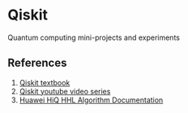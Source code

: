 # Qiskit
Quantum computing mini-projects and experiments 

## References
1. <a href="https://qiskit.org/textbook/preface.html">Qiskit textbook</a>
2. <a href="https://www.youtube.com/watch?v=a1NZC5rqQD8&list=PLOFEBzvs-Vvp2xg9-POLJhQwtVktlYGbY">Qiskit youtube video series</a>
3. <a href="https://hiqsimulator.readthedocs.io/en/latest/examples/examples.HHLAlgorithm.html">Huawei HiQ HHL Algorithm Documentation</a>
